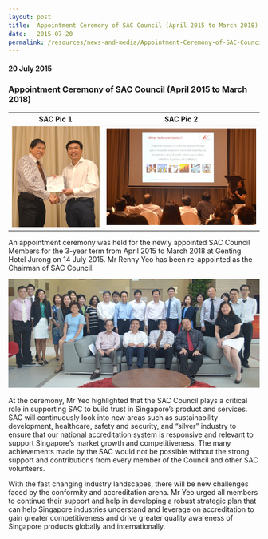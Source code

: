 ```yaml
---
layout: post
title:  Appointment Ceremony of SAC Council (April 2015 to March 2018)
date:   2015-07-20
permalink: /resources/news-and-media/Appointment-Ceremony-of-SAC-Council-April-2015-to-March-2018
---
```

#### 20 July 2015
### **Appointment Ceremony of SAC Council (April 2015 to March 2018)**

SAC Pic 1                  |  SAC Pic 2
:-------------------------:|:-------------------------:
![sac-pic1](/images/SAC-pic1.png)  |  ![sac-pic2](/images/SAC-pic2.png)

An appointment ceremony was held for the newly appointed SAC Council Members for the 3-year term from April 2015 to March 2018 at Genting Hotel Jurong on 14 July 2015. Mr Renny Yeo has been re-appointed as the Chairman of SAC Council.

![sac-pic3](/images/SAC-pic3.png)

At the ceremony, Mr Yeo highlighted that the SAC Council plays a critical role in supporting SAC to build trust in Singapore’s product and services. SAC will continuously look into new areas such as sustainability development, healthcare, safety and security, and “silver” industry to ensure that our national accreditation system is responsive and relevant to support Singapore’s market growth and competitiveness. The many achievements made by the SAC would not be possible without the strong support and contributions from every member of the Council and other SAC volunteers.

With the fast changing industry landscapes, there will be new challenges faced by the conformity and accreditation arena. Mr Yeo urged all members to continue their support and help in developing a robust strategic plan that can help Singapore industries understand and leverage on accreditation to gain greater competitiveness and drive greater quality awareness of Singapore products globally and internationally.
